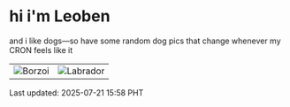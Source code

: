 # hi i'm Leoben

and i like dogs—so have some random dog pics that change whenever my CRON feels like it

|  |  |
|--------|----------|
| ![Borzoi](https://random-dog-vercel.vercel.app/api/random-borzoi?v=1753084685) | ![Labrador](https://random-dog-vercel.vercel.app/api/random-labrador?v=1753084685) |

Last updated: 2025-07-21 15:58 PHT
